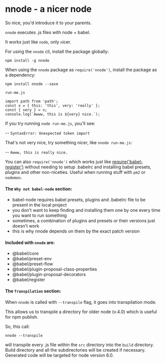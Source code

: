 # nnode - a nicer node
So nice, you'd introduce it to your parents.

`nnode` executes .js files with node + babel.

It works just like `node`, only `n`icer.

For using the `nnode` cli, install the package globally:
```
npm install -g nnode
```

When using the `nnode` package as `require('nnode')`, install the package as a dependency:
```
npm install nnode --save
```

`run-me.js`
```
import path from 'path';
const x = { this: 'this', very: 'really' };
const { very } = x;
console.log(`Awww, this is ${very} nice.`);
```

If you try running `node run-me.js`, you'll see:

-- `SyntaxError: Unexpected token import`

That's not very nice, try something nicer, like `nnode run-me.js`:

-- `Awww, this is really nice.`

You can also `require('nnode')` which works just like [require('babel-register')](https://babeljs.io/docs/usage/babel-register) without needing to setup .babelrc and installing babel presets, plugins and other non-niceties.
Useful when running stuff with `pm2` or `nodemon`.

#### The `Why not babel-node` section:
- babel-node requires babel presets, plugins and .babelrc file to be present in the local project
- you don't want to keep finding and installing them one by one every time you want to run something
- sometimes, a combination of plugins and presets or their versions just doesn't work
- this is why nnode depends on them by the exact patch version

#### Included with `nnode` are:
- @babel/core
- @babel/preset-env
- @babel/preset-flow
- @babel/plugin-proposal-class-properties
- @babel/plugin-proposal-decorators
- @babel/register

#### The `Transpilation` section:
When `nnode` is called with `--transpile` flag, it goes into transpilation mode.

This allows us to transpile a directory for older node (v.4.0) which is useful for npm publish.

So, this call:
```
nnode --transpile
```
will transpile every .js file within the `src` directory into the `build` directory.
Build directory and all the subdirectories will be created if necessary.
Generated code will be targeted for node version 6.0.
